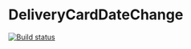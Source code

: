 # DeliveryCardDateChange
[![Build status](https://ci.appveyor.com/api/projects/status/k282c103enju157l?svg=true)](https://ci.appveyor.com/project/Berger097/deliverycarddatechange)
